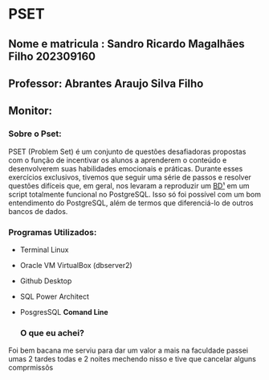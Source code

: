 # **PSET**
## Nome e matricula : Sandro Ricardo Magalhães Filho  202309160
## Professor: Abrantes Araujo Silva Filho
## Monitor: 

### Sobre o Pset:
PSET (Problem Set) é um conjunto de questões desafiadoras propostas com o função de incentivar os alunos a aprenderem o conteúdo e desenvolverem suas habilidades emocionais e práticas. Durante esses exercícios exclusivos, tivemos que seguir uma série de passos e resolver questões difíceis que, em geral, nos levaram a reproduzir um [BD¹](https://github.com/MatheusIngles/uvv_bd1_cc1ma/assets/126157948/afd6a837-1728-425b-82bd-8a2411ef44cf) em um script totalmente funcional no PostgreSQL. Isso só foi possível com um bom entendimento do PostgreSQL, além de termos que diferenciá-lo de outros bancos de dados.

### Programas Utilizados:
- Terminal Linux
- Oracle VM VirtualBox (dbserver2)
- Github Desktop
- SQL Power Architect
- PosgresSQL **Comand Line**


  <summary><h3>O que eu achei?</h3></summary>

Foi bem bacana  me serviu para dar um valor a mais na faculdade passei umas 2 tardes todas e 2 noites mechendo nisso e tive que cancelar alguns comprmissõs 
 
</details>




